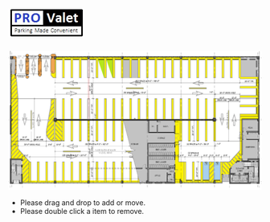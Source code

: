 # ![ProValet](Deliverables/PROValetlogov1.jpg)

![ProValet](Deliverables/FordGFv3.png)

- Please drag and drop to add or move.
- Please double click a item to remove.
